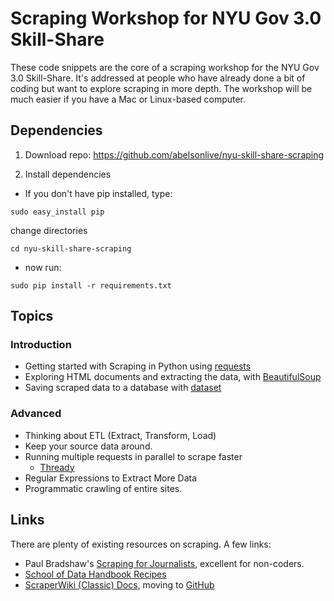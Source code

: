 # Scraping Workshop for NYU Gov 3.0 Skill-Share

These code snippets are the core of a scraping workshop for the NYU Gov 3.0 Skill-Share. It's addressed at people who have already done a bit of coding but want to explore scraping in more depth.  The workshop will be much easier if you have a Mac or Linux-based computer.


## Dependencies

1. Download repo: https://github.com/abelsonlive/nyu-skill-share-scraping

2. Install dependencies
  * If you don't have pip installed, type:
  ```
  sudo easy_install pip
  ```
  change directories
  ```
  cd nyu-skill-share-scraping
  ````
  * now run:
  ```
  sudo pip install -r requirements.txt
  ```

## Topics

### Introduction 

* Getting started with Scraping in Python using [requests](http://docs.python-requests.org/en/latest/)
* Exploring HTML documents and extracting the data, with [BeautifulSoup](http://lxml.de/parsing.html)
* Saving scraped data to a database with [dataset](http://dataset.rtfd.org/)


### Advanced

* Thinking about ETL (Extract, Transform, Load)
* Keep your source data around.
* Running multiple requests in parallel to scrape faster
    * [Thready](https//github.com/pudo/thready)
* Regular Expressions to Extract More Data
* Programmatic crawling of entire sites.


## Links

There are plenty of existing resources on scraping. A few links:

* Paul Bradshaw's [Scraping for Journalists](https://leanpub.com/scrapingforjournalists), excellent for non-coders.
* [School of Data Handbook Recipes](http://schoolofdata.org/handbook/recipes/)
* [ScraperWiki (Classic) Docs](https://classic.scraperwiki.com/docs/python/), moving to [GitHub](https://github.com/frabcus/code-scraper-in-browser-tool/wiki)


